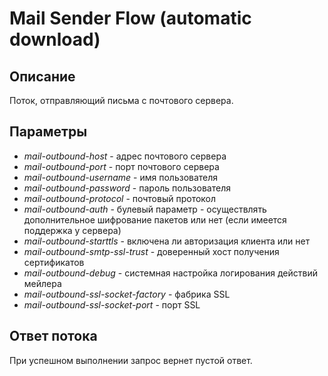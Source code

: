 ﻿# Mail Sender Flow (automatic download)

## Описание

Поток, отправляющий письма с почтового сервера.

## Параметры

* *mail-outbound-host* - адрес почтового сервера
* *mail-outbound-port* - порт почтового сервера
* *mail-outbound-username* - имя пользователя
* *mail-outbound-password* - пароль пользователя
* *mail-outbound-protocol* - почтовый протокол
* *mail-outbound-auth* - булевый параметр - осуществлять дополнительное шифрование пакетов или нет (если имеется поддержка у сервера)
* *mail-outbound-starttls* - включена ли авторизация клиента или нет
* *mail-outbound-smtp-ssl-trust* - доверенный хост получения сертификатов
* *mail-outbound-debug* - системная настройка логирования действий мейлера
* *mail-outbound-ssl-socket-factory* - фабрика SSL
* *mail-outbound-ssl-socket-port* - порт SSL

## Ответ потока

При успешном выполнении запрос вернет пустой ответ.
